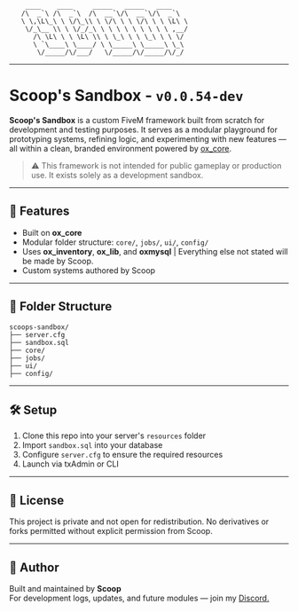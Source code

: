 ```
    ____    ____     _____   _____   ____    
   /\  _`\ /\  _`\  /\  __`\/\  __`\/\  _`\  
   \ \,\L\_\ \ \/\_\\ \ \/\ \ \ \/\ \ \ \L\ \
    \/_\__ \\ \ \/_/_\ \ \ \ \ \ \ \ \ \ ,__/
      /\ \L\ \ \ \L\ \\ \ \_\ \ \ \_\ \ \ \/ 
      \ `\____\ \____/ \ \_____\ \_____\ \_\ 
       \/_____/\/___/   \/_____/\/_____/\/_/ 
```

---

# Scoop's Sandbox - `v0.0.54-dev`

**Scoop's Sandbox** is a custom FiveM framework built from scratch for development and testing purposes. It serves as a modular playground for prototyping systems, refining logic, and experimenting with new features — all within a clean, branded environment powered by [ox_core](https://github.com/overextended/ox_core).

> ⚠️ This framework is not intended for public gameplay or production use. It exists solely as a development sandbox.

---

## 🧱 Features

- Built on **ox_core**
- Modular folder structure: `core/`, `jobs/`, `ui/`, `config/`
- Uses **ox_inventory**, **ox_lib**, and **oxmysql** | Everything else not stated will be made by Scoop.
- Custom systems authored by Scoop

---

## 📁 Folder Structure

```
scoops-sandbox/
├── server.cfg
├── sandbox.sql
├── core/
├── jobs/
├── ui/
├── config/
```

---

## 🛠️ Setup

1. Clone this repo into your server's `resources` folder
2. Import `sandbox.sql` into your database
3. Configure `server.cfg` to ensure the required resources
4. Launch via txAdmin or CLI

---

## 📌 License

This project is private and not open for redistribution. No derivatives or forks permitted without explicit permission from Scoop.

---

## 🧠 Author

Built and maintained by **Scoop**  
For development logs, updates, and future modules — join my [Discord.](https://discord.gg/4SEBG6ykHa)


